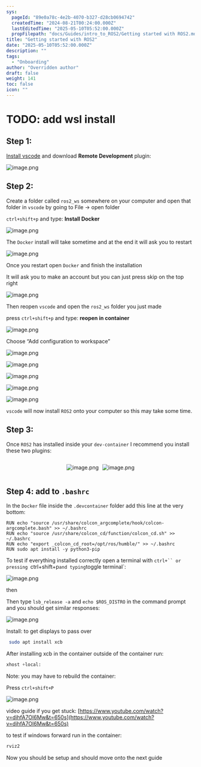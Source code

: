 ```yaml
---
sys:
  pageId: "89e0a78c-4e2b-4070-b327-d28cb0694742"
  createdTime: "2024-08-21T00:24:00.000Z"
  lastEditedTime: "2025-05-10T05:52:00.000Z"
  propFilepath: "docs/Guides/intro_to_ROS2/Getting started with ROS2.md"
title: "Getting started with ROS2"
date: "2025-05-10T05:52:00.000Z"
description: ""
tags:
  - "Onboarding"
author: "Overridden author"
draft: false
weight: 141
toc: false
icon: ""
---
```


# TODO: add wsl install

## Step 1:

[Install vscode](https://code.visualstudio.com/download) and download **Remote Development** plugin:

![image.png](https://prod-files-secure.s3.us-west-2.amazonaws.com/d518164a-d88e-44d1-a4ee-3adb3bd8bce0/efb52993-1881-4a40-b95e-6f020334f022/image.png?X-Amz-Algorithm=AWS4-HMAC-SHA256&X-Amz-Content-Sha256=UNSIGNED-PAYLOAD&X-Amz-Credential=ASIAZI2LB4667MBK5MST%2F20250510%2Fus-west-2%2Fs3%2Faws4_request&X-Amz-Date=20250510T121325Z&X-Amz-Expires=3600&X-Amz-Security-Token=IQoJb3JpZ2luX2VjEPz%2F%2F%2F%2F%2F%2F%2F%2F%2F%2FwEaCXVzLXdlc3QtMiJIMEYCIQCjCWWYlUnYhxZNEf64I%2BWmOMqVlHarzMDd31gQZf4enAIhAKmAuGjwaoANC6s4oYjyl5Bt6%2FDDOvUjI2SpsZtI95ZWKogECKX%2F%2F%2F%2F%2F%2F%2F%2F%2F%2FwEQABoMNjM3NDIzMTgzODA1Igzu1s55PVQCcOfYOScq3AMShAtscBKVIndj8wphhrYqPkZ0J9aUGjNkp8sB7qk03JLFvJRjQ8YeAPNw0I9sut%2BvQH1ob68rTu5njXF65D%2FUuksfTsyBcwyEJ7cDCdJAiCOTndrqyOagzYD4uvRs5zPFfS%2B9h%2F%2BW6pRpQeS%2B0eIdwNL1%2FAKVuccl9kpNjpl5KqdKKshrR5qNfEElThEMJ0jPecozORwoV2j6WlnY%2BccbFaBrN8HDEKmDkb59HutoStC2EOkmWC95X2XUXokzM47PSPCq%2BLlB8H%2BCfqoQcRgW8nPu%2F5IHb9Jmnkp4GlAIJEEM1TNHw98IXUTswMLvPrnYF1JMoEf4jj1SpJedcioxqiHgTJkMMeDTgVnytJrNYRc4OgnbCAMGml3Fe9Aal5Z7ceCnZUQKlUrB7uB9COdv6Pr4IPoxfGFC2bDJDdB6NzLtlp4XqB8Ug8pAMB21Ar5g%2Fimt5xJ%2FMva4v0l95pAhLLzyN9rOKxxAQSTxopd7RBQKU%2F7E79WyPIuWENgj58DyTqn%2BZrzdnttuNH7L8UEH%2Ff%2BRIibc57XvE%2FeQeDaVA95cTc1R7WF5Can0B%2FXC28omCpM%2B8rXuMsCOVtpzJ4A53cou9MJouEQIB0K2crXSXiK2IINSxwphZX%2B18jCMg%2F3ABjqkAZY08droAt41d2Q8oW2VJP4E7irOWDpHbjYyF7f6bGrVDzAel%2BzwuGsrBzYo1Gl1pMWrc1E99WPzDdL7OBpjHh2lvHhX4qIXKH%2BAvPAPUuMSj98hmssEi4hHvEZ5%2BUE8jzOTWQSU2LL2y8DaDCej5mhio9BqNgPrTHz1tC%2BAhCd%2Bwlo8LHi2j450yZkLBLD%2B1t3Q7NjSVMRcAA9MgStzp%2FZ2uJHZ&X-Amz-Signature=f4253386f65ee6b41b68b3d3daa09258cff3d611c54b9da89a963a5cb434a31a&X-Amz-SignedHeaders=host&x-id=GetObject)

## Step 2:

Create a folder called `ros2_ws` somewhere on your computer and open that folder in `vscode` by going to File → open folder 

`ctrl+shift+p` and type: **Install Docker**

![image.png](https://prod-files-secure.s3.us-west-2.amazonaws.com/d518164a-d88e-44d1-a4ee-3adb3bd8bce0/2269dc0e-1cd5-47ff-bceb-c04ad9b2eab0/image.png?X-Amz-Algorithm=AWS4-HMAC-SHA256&X-Amz-Content-Sha256=UNSIGNED-PAYLOAD&X-Amz-Credential=ASIAZI2LB4667MBK5MST%2F20250510%2Fus-west-2%2Fs3%2Faws4_request&X-Amz-Date=20250510T121325Z&X-Amz-Expires=3600&X-Amz-Security-Token=IQoJb3JpZ2luX2VjEPz%2F%2F%2F%2F%2F%2F%2F%2F%2F%2FwEaCXVzLXdlc3QtMiJIMEYCIQCjCWWYlUnYhxZNEf64I%2BWmOMqVlHarzMDd31gQZf4enAIhAKmAuGjwaoANC6s4oYjyl5Bt6%2FDDOvUjI2SpsZtI95ZWKogECKX%2F%2F%2F%2F%2F%2F%2F%2F%2F%2FwEQABoMNjM3NDIzMTgzODA1Igzu1s55PVQCcOfYOScq3AMShAtscBKVIndj8wphhrYqPkZ0J9aUGjNkp8sB7qk03JLFvJRjQ8YeAPNw0I9sut%2BvQH1ob68rTu5njXF65D%2FUuksfTsyBcwyEJ7cDCdJAiCOTndrqyOagzYD4uvRs5zPFfS%2B9h%2F%2BW6pRpQeS%2B0eIdwNL1%2FAKVuccl9kpNjpl5KqdKKshrR5qNfEElThEMJ0jPecozORwoV2j6WlnY%2BccbFaBrN8HDEKmDkb59HutoStC2EOkmWC95X2XUXokzM47PSPCq%2BLlB8H%2BCfqoQcRgW8nPu%2F5IHb9Jmnkp4GlAIJEEM1TNHw98IXUTswMLvPrnYF1JMoEf4jj1SpJedcioxqiHgTJkMMeDTgVnytJrNYRc4OgnbCAMGml3Fe9Aal5Z7ceCnZUQKlUrB7uB9COdv6Pr4IPoxfGFC2bDJDdB6NzLtlp4XqB8Ug8pAMB21Ar5g%2Fimt5xJ%2FMva4v0l95pAhLLzyN9rOKxxAQSTxopd7RBQKU%2F7E79WyPIuWENgj58DyTqn%2BZrzdnttuNH7L8UEH%2Ff%2BRIibc57XvE%2FeQeDaVA95cTc1R7WF5Can0B%2FXC28omCpM%2B8rXuMsCOVtpzJ4A53cou9MJouEQIB0K2crXSXiK2IINSxwphZX%2B18jCMg%2F3ABjqkAZY08droAt41d2Q8oW2VJP4E7irOWDpHbjYyF7f6bGrVDzAel%2BzwuGsrBzYo1Gl1pMWrc1E99WPzDdL7OBpjHh2lvHhX4qIXKH%2BAvPAPUuMSj98hmssEi4hHvEZ5%2BUE8jzOTWQSU2LL2y8DaDCej5mhio9BqNgPrTHz1tC%2BAhCd%2Bwlo8LHi2j450yZkLBLD%2B1t3Q7NjSVMRcAA9MgStzp%2FZ2uJHZ&X-Amz-Signature=a3c6d578e1c08a712e2f6f6d88153ebb9dd149cf6b076f026db8347367c44909&X-Amz-SignedHeaders=host&x-id=GetObject)

The `Docker` install will take sometime and at the end it will ask you to restart

![image.png](https://prod-files-secure.s3.us-west-2.amazonaws.com/d518164a-d88e-44d1-a4ee-3adb3bd8bce0/ed233f78-be33-4b1f-b89c-9c346c0e961e/image.png?X-Amz-Algorithm=AWS4-HMAC-SHA256&X-Amz-Content-Sha256=UNSIGNED-PAYLOAD&X-Amz-Credential=ASIAZI2LB4667MBK5MST%2F20250510%2Fus-west-2%2Fs3%2Faws4_request&X-Amz-Date=20250510T121325Z&X-Amz-Expires=3600&X-Amz-Security-Token=IQoJb3JpZ2luX2VjEPz%2F%2F%2F%2F%2F%2F%2F%2F%2F%2FwEaCXVzLXdlc3QtMiJIMEYCIQCjCWWYlUnYhxZNEf64I%2BWmOMqVlHarzMDd31gQZf4enAIhAKmAuGjwaoANC6s4oYjyl5Bt6%2FDDOvUjI2SpsZtI95ZWKogECKX%2F%2F%2F%2F%2F%2F%2F%2F%2F%2FwEQABoMNjM3NDIzMTgzODA1Igzu1s55PVQCcOfYOScq3AMShAtscBKVIndj8wphhrYqPkZ0J9aUGjNkp8sB7qk03JLFvJRjQ8YeAPNw0I9sut%2BvQH1ob68rTu5njXF65D%2FUuksfTsyBcwyEJ7cDCdJAiCOTndrqyOagzYD4uvRs5zPFfS%2B9h%2F%2BW6pRpQeS%2B0eIdwNL1%2FAKVuccl9kpNjpl5KqdKKshrR5qNfEElThEMJ0jPecozORwoV2j6WlnY%2BccbFaBrN8HDEKmDkb59HutoStC2EOkmWC95X2XUXokzM47PSPCq%2BLlB8H%2BCfqoQcRgW8nPu%2F5IHb9Jmnkp4GlAIJEEM1TNHw98IXUTswMLvPrnYF1JMoEf4jj1SpJedcioxqiHgTJkMMeDTgVnytJrNYRc4OgnbCAMGml3Fe9Aal5Z7ceCnZUQKlUrB7uB9COdv6Pr4IPoxfGFC2bDJDdB6NzLtlp4XqB8Ug8pAMB21Ar5g%2Fimt5xJ%2FMva4v0l95pAhLLzyN9rOKxxAQSTxopd7RBQKU%2F7E79WyPIuWENgj58DyTqn%2BZrzdnttuNH7L8UEH%2Ff%2BRIibc57XvE%2FeQeDaVA95cTc1R7WF5Can0B%2FXC28omCpM%2B8rXuMsCOVtpzJ4A53cou9MJouEQIB0K2crXSXiK2IINSxwphZX%2B18jCMg%2F3ABjqkAZY08droAt41d2Q8oW2VJP4E7irOWDpHbjYyF7f6bGrVDzAel%2BzwuGsrBzYo1Gl1pMWrc1E99WPzDdL7OBpjHh2lvHhX4qIXKH%2BAvPAPUuMSj98hmssEi4hHvEZ5%2BUE8jzOTWQSU2LL2y8DaDCej5mhio9BqNgPrTHz1tC%2BAhCd%2Bwlo8LHi2j450yZkLBLD%2B1t3Q7NjSVMRcAA9MgStzp%2FZ2uJHZ&X-Amz-Signature=1b4df776765f32675954adace947dae3f45e3bc627d5e56c2085e1f9159ecc1b&X-Amz-SignedHeaders=host&x-id=GetObject)

Once you restart open `Docker` and finish the installation

It will ask you to make an account but you can just press skip on the top right

![image.png](https://prod-files-secure.s3.us-west-2.amazonaws.com/d518164a-d88e-44d1-a4ee-3adb3bd8bce0/21010ad9-1659-4fd9-9f59-9932a09b2a3d/image.png?X-Amz-Algorithm=AWS4-HMAC-SHA256&X-Amz-Content-Sha256=UNSIGNED-PAYLOAD&X-Amz-Credential=ASIAZI2LB4667MBK5MST%2F20250510%2Fus-west-2%2Fs3%2Faws4_request&X-Amz-Date=20250510T121325Z&X-Amz-Expires=3600&X-Amz-Security-Token=IQoJb3JpZ2luX2VjEPz%2F%2F%2F%2F%2F%2F%2F%2F%2F%2FwEaCXVzLXdlc3QtMiJIMEYCIQCjCWWYlUnYhxZNEf64I%2BWmOMqVlHarzMDd31gQZf4enAIhAKmAuGjwaoANC6s4oYjyl5Bt6%2FDDOvUjI2SpsZtI95ZWKogECKX%2F%2F%2F%2F%2F%2F%2F%2F%2F%2FwEQABoMNjM3NDIzMTgzODA1Igzu1s55PVQCcOfYOScq3AMShAtscBKVIndj8wphhrYqPkZ0J9aUGjNkp8sB7qk03JLFvJRjQ8YeAPNw0I9sut%2BvQH1ob68rTu5njXF65D%2FUuksfTsyBcwyEJ7cDCdJAiCOTndrqyOagzYD4uvRs5zPFfS%2B9h%2F%2BW6pRpQeS%2B0eIdwNL1%2FAKVuccl9kpNjpl5KqdKKshrR5qNfEElThEMJ0jPecozORwoV2j6WlnY%2BccbFaBrN8HDEKmDkb59HutoStC2EOkmWC95X2XUXokzM47PSPCq%2BLlB8H%2BCfqoQcRgW8nPu%2F5IHb9Jmnkp4GlAIJEEM1TNHw98IXUTswMLvPrnYF1JMoEf4jj1SpJedcioxqiHgTJkMMeDTgVnytJrNYRc4OgnbCAMGml3Fe9Aal5Z7ceCnZUQKlUrB7uB9COdv6Pr4IPoxfGFC2bDJDdB6NzLtlp4XqB8Ug8pAMB21Ar5g%2Fimt5xJ%2FMva4v0l95pAhLLzyN9rOKxxAQSTxopd7RBQKU%2F7E79WyPIuWENgj58DyTqn%2BZrzdnttuNH7L8UEH%2Ff%2BRIibc57XvE%2FeQeDaVA95cTc1R7WF5Can0B%2FXC28omCpM%2B8rXuMsCOVtpzJ4A53cou9MJouEQIB0K2crXSXiK2IINSxwphZX%2B18jCMg%2F3ABjqkAZY08droAt41d2Q8oW2VJP4E7irOWDpHbjYyF7f6bGrVDzAel%2BzwuGsrBzYo1Gl1pMWrc1E99WPzDdL7OBpjHh2lvHhX4qIXKH%2BAvPAPUuMSj98hmssEi4hHvEZ5%2BUE8jzOTWQSU2LL2y8DaDCej5mhio9BqNgPrTHz1tC%2BAhCd%2Bwlo8LHi2j450yZkLBLD%2B1t3Q7NjSVMRcAA9MgStzp%2FZ2uJHZ&X-Amz-Signature=251a70cad855ce4766514b6d2e16b10fc09caed8df2078b00184c9ba1ec1d0e4&X-Amz-SignedHeaders=host&x-id=GetObject)

Then reopen `vscode` and open the `ros2_ws` folder you just made

press `ctrl+shift+p` and type: **reopen in container**

![image.png](https://prod-files-secure.s3.us-west-2.amazonaws.com/d518164a-d88e-44d1-a4ee-3adb3bd8bce0/4e93b8c2-41ad-488c-8095-c74205196118/image.png?X-Amz-Algorithm=AWS4-HMAC-SHA256&X-Amz-Content-Sha256=UNSIGNED-PAYLOAD&X-Amz-Credential=ASIAZI2LB4667MBK5MST%2F20250510%2Fus-west-2%2Fs3%2Faws4_request&X-Amz-Date=20250510T121325Z&X-Amz-Expires=3600&X-Amz-Security-Token=IQoJb3JpZ2luX2VjEPz%2F%2F%2F%2F%2F%2F%2F%2F%2F%2FwEaCXVzLXdlc3QtMiJIMEYCIQCjCWWYlUnYhxZNEf64I%2BWmOMqVlHarzMDd31gQZf4enAIhAKmAuGjwaoANC6s4oYjyl5Bt6%2FDDOvUjI2SpsZtI95ZWKogECKX%2F%2F%2F%2F%2F%2F%2F%2F%2F%2FwEQABoMNjM3NDIzMTgzODA1Igzu1s55PVQCcOfYOScq3AMShAtscBKVIndj8wphhrYqPkZ0J9aUGjNkp8sB7qk03JLFvJRjQ8YeAPNw0I9sut%2BvQH1ob68rTu5njXF65D%2FUuksfTsyBcwyEJ7cDCdJAiCOTndrqyOagzYD4uvRs5zPFfS%2B9h%2F%2BW6pRpQeS%2B0eIdwNL1%2FAKVuccl9kpNjpl5KqdKKshrR5qNfEElThEMJ0jPecozORwoV2j6WlnY%2BccbFaBrN8HDEKmDkb59HutoStC2EOkmWC95X2XUXokzM47PSPCq%2BLlB8H%2BCfqoQcRgW8nPu%2F5IHb9Jmnkp4GlAIJEEM1TNHw98IXUTswMLvPrnYF1JMoEf4jj1SpJedcioxqiHgTJkMMeDTgVnytJrNYRc4OgnbCAMGml3Fe9Aal5Z7ceCnZUQKlUrB7uB9COdv6Pr4IPoxfGFC2bDJDdB6NzLtlp4XqB8Ug8pAMB21Ar5g%2Fimt5xJ%2FMva4v0l95pAhLLzyN9rOKxxAQSTxopd7RBQKU%2F7E79WyPIuWENgj58DyTqn%2BZrzdnttuNH7L8UEH%2Ff%2BRIibc57XvE%2FeQeDaVA95cTc1R7WF5Can0B%2FXC28omCpM%2B8rXuMsCOVtpzJ4A53cou9MJouEQIB0K2crXSXiK2IINSxwphZX%2B18jCMg%2F3ABjqkAZY08droAt41d2Q8oW2VJP4E7irOWDpHbjYyF7f6bGrVDzAel%2BzwuGsrBzYo1Gl1pMWrc1E99WPzDdL7OBpjHh2lvHhX4qIXKH%2BAvPAPUuMSj98hmssEi4hHvEZ5%2BUE8jzOTWQSU2LL2y8DaDCej5mhio9BqNgPrTHz1tC%2BAhCd%2Bwlo8LHi2j450yZkLBLD%2B1t3Q7NjSVMRcAA9MgStzp%2FZ2uJHZ&X-Amz-Signature=6ad5b8ef3d13f6b3b74328db7ac6f50ad006030d5483b691123d8a7271f9c83b&X-Amz-SignedHeaders=host&x-id=GetObject)

Choose “Add configuration to workspace”

![image.png](https://prod-files-secure.s3.us-west-2.amazonaws.com/d518164a-d88e-44d1-a4ee-3adb3bd8bce0/9560b282-5060-4989-ba37-97e7b2c22476/image.png?X-Amz-Algorithm=AWS4-HMAC-SHA256&X-Amz-Content-Sha256=UNSIGNED-PAYLOAD&X-Amz-Credential=ASIAZI2LB4667MBK5MST%2F20250510%2Fus-west-2%2Fs3%2Faws4_request&X-Amz-Date=20250510T121325Z&X-Amz-Expires=3600&X-Amz-Security-Token=IQoJb3JpZ2luX2VjEPz%2F%2F%2F%2F%2F%2F%2F%2F%2F%2FwEaCXVzLXdlc3QtMiJIMEYCIQCjCWWYlUnYhxZNEf64I%2BWmOMqVlHarzMDd31gQZf4enAIhAKmAuGjwaoANC6s4oYjyl5Bt6%2FDDOvUjI2SpsZtI95ZWKogECKX%2F%2F%2F%2F%2F%2F%2F%2F%2F%2FwEQABoMNjM3NDIzMTgzODA1Igzu1s55PVQCcOfYOScq3AMShAtscBKVIndj8wphhrYqPkZ0J9aUGjNkp8sB7qk03JLFvJRjQ8YeAPNw0I9sut%2BvQH1ob68rTu5njXF65D%2FUuksfTsyBcwyEJ7cDCdJAiCOTndrqyOagzYD4uvRs5zPFfS%2B9h%2F%2BW6pRpQeS%2B0eIdwNL1%2FAKVuccl9kpNjpl5KqdKKshrR5qNfEElThEMJ0jPecozORwoV2j6WlnY%2BccbFaBrN8HDEKmDkb59HutoStC2EOkmWC95X2XUXokzM47PSPCq%2BLlB8H%2BCfqoQcRgW8nPu%2F5IHb9Jmnkp4GlAIJEEM1TNHw98IXUTswMLvPrnYF1JMoEf4jj1SpJedcioxqiHgTJkMMeDTgVnytJrNYRc4OgnbCAMGml3Fe9Aal5Z7ceCnZUQKlUrB7uB9COdv6Pr4IPoxfGFC2bDJDdB6NzLtlp4XqB8Ug8pAMB21Ar5g%2Fimt5xJ%2FMva4v0l95pAhLLzyN9rOKxxAQSTxopd7RBQKU%2F7E79WyPIuWENgj58DyTqn%2BZrzdnttuNH7L8UEH%2Ff%2BRIibc57XvE%2FeQeDaVA95cTc1R7WF5Can0B%2FXC28omCpM%2B8rXuMsCOVtpzJ4A53cou9MJouEQIB0K2crXSXiK2IINSxwphZX%2B18jCMg%2F3ABjqkAZY08droAt41d2Q8oW2VJP4E7irOWDpHbjYyF7f6bGrVDzAel%2BzwuGsrBzYo1Gl1pMWrc1E99WPzDdL7OBpjHh2lvHhX4qIXKH%2BAvPAPUuMSj98hmssEi4hHvEZ5%2BUE8jzOTWQSU2LL2y8DaDCej5mhio9BqNgPrTHz1tC%2BAhCd%2Bwlo8LHi2j450yZkLBLD%2B1t3Q7NjSVMRcAA9MgStzp%2FZ2uJHZ&X-Amz-Signature=ccdad40185059b6a9fcce58ad6f13ea7bf352a3d427fbb846270f764bed50e50&X-Amz-SignedHeaders=host&x-id=GetObject)

![image.png](https://prod-files-secure.s3.us-west-2.amazonaws.com/d518164a-d88e-44d1-a4ee-3adb3bd8bce0/2ee63f81-886b-48e8-a553-dc6e5eac99e4/image.png?X-Amz-Algorithm=AWS4-HMAC-SHA256&X-Amz-Content-Sha256=UNSIGNED-PAYLOAD&X-Amz-Credential=ASIAZI2LB4667MBK5MST%2F20250510%2Fus-west-2%2Fs3%2Faws4_request&X-Amz-Date=20250510T121325Z&X-Amz-Expires=3600&X-Amz-Security-Token=IQoJb3JpZ2luX2VjEPz%2F%2F%2F%2F%2F%2F%2F%2F%2F%2FwEaCXVzLXdlc3QtMiJIMEYCIQCjCWWYlUnYhxZNEf64I%2BWmOMqVlHarzMDd31gQZf4enAIhAKmAuGjwaoANC6s4oYjyl5Bt6%2FDDOvUjI2SpsZtI95ZWKogECKX%2F%2F%2F%2F%2F%2F%2F%2F%2F%2FwEQABoMNjM3NDIzMTgzODA1Igzu1s55PVQCcOfYOScq3AMShAtscBKVIndj8wphhrYqPkZ0J9aUGjNkp8sB7qk03JLFvJRjQ8YeAPNw0I9sut%2BvQH1ob68rTu5njXF65D%2FUuksfTsyBcwyEJ7cDCdJAiCOTndrqyOagzYD4uvRs5zPFfS%2B9h%2F%2BW6pRpQeS%2B0eIdwNL1%2FAKVuccl9kpNjpl5KqdKKshrR5qNfEElThEMJ0jPecozORwoV2j6WlnY%2BccbFaBrN8HDEKmDkb59HutoStC2EOkmWC95X2XUXokzM47PSPCq%2BLlB8H%2BCfqoQcRgW8nPu%2F5IHb9Jmnkp4GlAIJEEM1TNHw98IXUTswMLvPrnYF1JMoEf4jj1SpJedcioxqiHgTJkMMeDTgVnytJrNYRc4OgnbCAMGml3Fe9Aal5Z7ceCnZUQKlUrB7uB9COdv6Pr4IPoxfGFC2bDJDdB6NzLtlp4XqB8Ug8pAMB21Ar5g%2Fimt5xJ%2FMva4v0l95pAhLLzyN9rOKxxAQSTxopd7RBQKU%2F7E79WyPIuWENgj58DyTqn%2BZrzdnttuNH7L8UEH%2Ff%2BRIibc57XvE%2FeQeDaVA95cTc1R7WF5Can0B%2FXC28omCpM%2B8rXuMsCOVtpzJ4A53cou9MJouEQIB0K2crXSXiK2IINSxwphZX%2B18jCMg%2F3ABjqkAZY08droAt41d2Q8oW2VJP4E7irOWDpHbjYyF7f6bGrVDzAel%2BzwuGsrBzYo1Gl1pMWrc1E99WPzDdL7OBpjHh2lvHhX4qIXKH%2BAvPAPUuMSj98hmssEi4hHvEZ5%2BUE8jzOTWQSU2LL2y8DaDCej5mhio9BqNgPrTHz1tC%2BAhCd%2Bwlo8LHi2j450yZkLBLD%2B1t3Q7NjSVMRcAA9MgStzp%2FZ2uJHZ&X-Amz-Signature=9904757ae85e36d52bf18d771f0b8759ee628c52c61595b3a2d174512d492cb3&X-Amz-SignedHeaders=host&x-id=GetObject)

![image.png](https://prod-files-secure.s3.us-west-2.amazonaws.com/d518164a-d88e-44d1-a4ee-3adb3bd8bce0/ae1580b2-b048-407e-aed9-b584224a7a04/image.png?X-Amz-Algorithm=AWS4-HMAC-SHA256&X-Amz-Content-Sha256=UNSIGNED-PAYLOAD&X-Amz-Credential=ASIAZI2LB4667MBK5MST%2F20250510%2Fus-west-2%2Fs3%2Faws4_request&X-Amz-Date=20250510T121325Z&X-Amz-Expires=3600&X-Amz-Security-Token=IQoJb3JpZ2luX2VjEPz%2F%2F%2F%2F%2F%2F%2F%2F%2F%2FwEaCXVzLXdlc3QtMiJIMEYCIQCjCWWYlUnYhxZNEf64I%2BWmOMqVlHarzMDd31gQZf4enAIhAKmAuGjwaoANC6s4oYjyl5Bt6%2FDDOvUjI2SpsZtI95ZWKogECKX%2F%2F%2F%2F%2F%2F%2F%2F%2F%2FwEQABoMNjM3NDIzMTgzODA1Igzu1s55PVQCcOfYOScq3AMShAtscBKVIndj8wphhrYqPkZ0J9aUGjNkp8sB7qk03JLFvJRjQ8YeAPNw0I9sut%2BvQH1ob68rTu5njXF65D%2FUuksfTsyBcwyEJ7cDCdJAiCOTndrqyOagzYD4uvRs5zPFfS%2B9h%2F%2BW6pRpQeS%2B0eIdwNL1%2FAKVuccl9kpNjpl5KqdKKshrR5qNfEElThEMJ0jPecozORwoV2j6WlnY%2BccbFaBrN8HDEKmDkb59HutoStC2EOkmWC95X2XUXokzM47PSPCq%2BLlB8H%2BCfqoQcRgW8nPu%2F5IHb9Jmnkp4GlAIJEEM1TNHw98IXUTswMLvPrnYF1JMoEf4jj1SpJedcioxqiHgTJkMMeDTgVnytJrNYRc4OgnbCAMGml3Fe9Aal5Z7ceCnZUQKlUrB7uB9COdv6Pr4IPoxfGFC2bDJDdB6NzLtlp4XqB8Ug8pAMB21Ar5g%2Fimt5xJ%2FMva4v0l95pAhLLzyN9rOKxxAQSTxopd7RBQKU%2F7E79WyPIuWENgj58DyTqn%2BZrzdnttuNH7L8UEH%2Ff%2BRIibc57XvE%2FeQeDaVA95cTc1R7WF5Can0B%2FXC28omCpM%2B8rXuMsCOVtpzJ4A53cou9MJouEQIB0K2crXSXiK2IINSxwphZX%2B18jCMg%2F3ABjqkAZY08droAt41d2Q8oW2VJP4E7irOWDpHbjYyF7f6bGrVDzAel%2BzwuGsrBzYo1Gl1pMWrc1E99WPzDdL7OBpjHh2lvHhX4qIXKH%2BAvPAPUuMSj98hmssEi4hHvEZ5%2BUE8jzOTWQSU2LL2y8DaDCej5mhio9BqNgPrTHz1tC%2BAhCd%2Bwlo8LHi2j450yZkLBLD%2B1t3Q7NjSVMRcAA9MgStzp%2FZ2uJHZ&X-Amz-Signature=58078ac57a903a64689615f332de2690065fb7cb735bf0c9edb07ef4ce6e79d2&X-Amz-SignedHeaders=host&x-id=GetObject)

![image.png](https://prod-files-secure.s3.us-west-2.amazonaws.com/d518164a-d88e-44d1-a4ee-3adb3bd8bce0/53255b28-f75e-430f-b9e3-c0ac8577e42b/image.png?X-Amz-Algorithm=AWS4-HMAC-SHA256&X-Amz-Content-Sha256=UNSIGNED-PAYLOAD&X-Amz-Credential=ASIAZI2LB4667MBK5MST%2F20250510%2Fus-west-2%2Fs3%2Faws4_request&X-Amz-Date=20250510T121325Z&X-Amz-Expires=3600&X-Amz-Security-Token=IQoJb3JpZ2luX2VjEPz%2F%2F%2F%2F%2F%2F%2F%2F%2F%2FwEaCXVzLXdlc3QtMiJIMEYCIQCjCWWYlUnYhxZNEf64I%2BWmOMqVlHarzMDd31gQZf4enAIhAKmAuGjwaoANC6s4oYjyl5Bt6%2FDDOvUjI2SpsZtI95ZWKogECKX%2F%2F%2F%2F%2F%2F%2F%2F%2F%2FwEQABoMNjM3NDIzMTgzODA1Igzu1s55PVQCcOfYOScq3AMShAtscBKVIndj8wphhrYqPkZ0J9aUGjNkp8sB7qk03JLFvJRjQ8YeAPNw0I9sut%2BvQH1ob68rTu5njXF65D%2FUuksfTsyBcwyEJ7cDCdJAiCOTndrqyOagzYD4uvRs5zPFfS%2B9h%2F%2BW6pRpQeS%2B0eIdwNL1%2FAKVuccl9kpNjpl5KqdKKshrR5qNfEElThEMJ0jPecozORwoV2j6WlnY%2BccbFaBrN8HDEKmDkb59HutoStC2EOkmWC95X2XUXokzM47PSPCq%2BLlB8H%2BCfqoQcRgW8nPu%2F5IHb9Jmnkp4GlAIJEEM1TNHw98IXUTswMLvPrnYF1JMoEf4jj1SpJedcioxqiHgTJkMMeDTgVnytJrNYRc4OgnbCAMGml3Fe9Aal5Z7ceCnZUQKlUrB7uB9COdv6Pr4IPoxfGFC2bDJDdB6NzLtlp4XqB8Ug8pAMB21Ar5g%2Fimt5xJ%2FMva4v0l95pAhLLzyN9rOKxxAQSTxopd7RBQKU%2F7E79WyPIuWENgj58DyTqn%2BZrzdnttuNH7L8UEH%2Ff%2BRIibc57XvE%2FeQeDaVA95cTc1R7WF5Can0B%2FXC28omCpM%2B8rXuMsCOVtpzJ4A53cou9MJouEQIB0K2crXSXiK2IINSxwphZX%2B18jCMg%2F3ABjqkAZY08droAt41d2Q8oW2VJP4E7irOWDpHbjYyF7f6bGrVDzAel%2BzwuGsrBzYo1Gl1pMWrc1E99WPzDdL7OBpjHh2lvHhX4qIXKH%2BAvPAPUuMSj98hmssEi4hHvEZ5%2BUE8jzOTWQSU2LL2y8DaDCej5mhio9BqNgPrTHz1tC%2BAhCd%2Bwlo8LHi2j450yZkLBLD%2B1t3Q7NjSVMRcAA9MgStzp%2FZ2uJHZ&X-Amz-Signature=1fbd911d33f7229cf90bfc8a8ed9fd36e2118e46f4e0792c6331d3a64681d0bb&X-Amz-SignedHeaders=host&x-id=GetObject)

![image.png](https://prod-files-secure.s3.us-west-2.amazonaws.com/d518164a-d88e-44d1-a4ee-3adb3bd8bce0/7c562767-5af9-4ffb-97d1-327bcdf4ee00/image.png?X-Amz-Algorithm=AWS4-HMAC-SHA256&X-Amz-Content-Sha256=UNSIGNED-PAYLOAD&X-Amz-Credential=ASIAZI2LB4667MBK5MST%2F20250510%2Fus-west-2%2Fs3%2Faws4_request&X-Amz-Date=20250510T121325Z&X-Amz-Expires=3600&X-Amz-Security-Token=IQoJb3JpZ2luX2VjEPz%2F%2F%2F%2F%2F%2F%2F%2F%2F%2FwEaCXVzLXdlc3QtMiJIMEYCIQCjCWWYlUnYhxZNEf64I%2BWmOMqVlHarzMDd31gQZf4enAIhAKmAuGjwaoANC6s4oYjyl5Bt6%2FDDOvUjI2SpsZtI95ZWKogECKX%2F%2F%2F%2F%2F%2F%2F%2F%2F%2FwEQABoMNjM3NDIzMTgzODA1Igzu1s55PVQCcOfYOScq3AMShAtscBKVIndj8wphhrYqPkZ0J9aUGjNkp8sB7qk03JLFvJRjQ8YeAPNw0I9sut%2BvQH1ob68rTu5njXF65D%2FUuksfTsyBcwyEJ7cDCdJAiCOTndrqyOagzYD4uvRs5zPFfS%2B9h%2F%2BW6pRpQeS%2B0eIdwNL1%2FAKVuccl9kpNjpl5KqdKKshrR5qNfEElThEMJ0jPecozORwoV2j6WlnY%2BccbFaBrN8HDEKmDkb59HutoStC2EOkmWC95X2XUXokzM47PSPCq%2BLlB8H%2BCfqoQcRgW8nPu%2F5IHb9Jmnkp4GlAIJEEM1TNHw98IXUTswMLvPrnYF1JMoEf4jj1SpJedcioxqiHgTJkMMeDTgVnytJrNYRc4OgnbCAMGml3Fe9Aal5Z7ceCnZUQKlUrB7uB9COdv6Pr4IPoxfGFC2bDJDdB6NzLtlp4XqB8Ug8pAMB21Ar5g%2Fimt5xJ%2FMva4v0l95pAhLLzyN9rOKxxAQSTxopd7RBQKU%2F7E79WyPIuWENgj58DyTqn%2BZrzdnttuNH7L8UEH%2Ff%2BRIibc57XvE%2FeQeDaVA95cTc1R7WF5Can0B%2FXC28omCpM%2B8rXuMsCOVtpzJ4A53cou9MJouEQIB0K2crXSXiK2IINSxwphZX%2B18jCMg%2F3ABjqkAZY08droAt41d2Q8oW2VJP4E7irOWDpHbjYyF7f6bGrVDzAel%2BzwuGsrBzYo1Gl1pMWrc1E99WPzDdL7OBpjHh2lvHhX4qIXKH%2BAvPAPUuMSj98hmssEi4hHvEZ5%2BUE8jzOTWQSU2LL2y8DaDCej5mhio9BqNgPrTHz1tC%2BAhCd%2Bwlo8LHi2j450yZkLBLD%2B1t3Q7NjSVMRcAA9MgStzp%2FZ2uJHZ&X-Amz-Signature=c6c40c2676c7ca0ce6c105e24d92cdd78325f3bef713028c1b962b373d26fa29&X-Amz-SignedHeaders=host&x-id=GetObject)

`vscode` will now install `ROS2` onto your computer so this may take some time.

## Step 3:

Once `ROS2` has installed inside your `dev-container` I recommend you install these two plugins:

<div style="display: flex;flex-direction: row; column-gap:10px; max-width: 630px;justify-content: center;">
<div>

![image.png](https://prod-files-secure.s3.us-west-2.amazonaws.com/d518164a-d88e-44d1-a4ee-3adb3bd8bce0/3fc3d550-5a54-4ba1-ba6b-faa01cdb7369/image.png?X-Amz-Algorithm=AWS4-HMAC-SHA256&X-Amz-Content-Sha256=UNSIGNED-PAYLOAD&X-Amz-Credential=ASIAZI2LB466UFKTM56N%2F20250510%2Fus-west-2%2Fs3%2Faws4_request&X-Amz-Date=20250510T121328Z&X-Amz-Expires=3600&X-Amz-Security-Token=IQoJb3JpZ2luX2VjEPj%2F%2F%2F%2F%2F%2F%2F%2F%2F%2FwEaCXVzLXdlc3QtMiJGMEQCIGthroJee%2FUZq2EId%2FspR7tAzYKbLFNfII4EGF6Au8urAiBrl4umAdOT%2FToJVc%2BsoQh74pkFGMWG%2FBxcUZhNQ0O%2B1yqIBAih%2F%2F%2F%2F%2F%2F%2F%2F%2F%2F8BEAAaDDYzNzQyMzE4MzgwNSIMBDXR2epbzKD7F%2FiuKtwDwxOxyxJ2ltWARkbLdj%2FmJDV1QyLvVMAqwu4cvmwjMALLTZHDn7M6Jfdj5yZbqKXPHUQN7%2BeNrSn2a7hm8YDpLyiE8UwtvRWv0sMpiywuYeZDGETlW5mRXJY%2FQCSEK0Cr3ykhc4IHLdRL1OanEJZm8ipL3bft4ZGXCP2%2B6t5ZybBn1kZ%2BAJYr5aJjxQQoVSGyiH4uSel9Rkxf4VmK4ockyhTCm7zbyptzF8rxUkwqKeZPbuJjZ%2BjWGKRr%2FPQHF%2BvJCvmi5Q9EH7RTDTT99uvdjMqM6rKujhIA8OkFCgpkacuVxyvyk4u%2BoyykLIdQAyGJasw3OnxzGMImog84pdAQOFAmVCWVpL5Z34Gg%2BDKtBcvc7AI7DpoggWeYUzMduEz7256Q05rCMzuUdn6OoVSRIyu1NlB8f%2BCVN0lByKR7Nyk9lxhc72zYPcW3QTS%2BK3SFH2gzi3yd9kWFClPg%2F7Ac1nh6ybLy0x2d3QXfk7p37tErIlYbh%2BfX65EIAB2WuGlt8tS3jWe8Hxn12vSDV5lyzYATdDGIeYOJdZnABJPZTDRLggiaiGIYz12CsPBgWXE0qRRup64CNmPuT9EcXEZS24Lfp0P9fIeFHr1QdVkYqsb53T9sT9cgC0iWE00wwo%2F8wAY6pgGNA47jMYt0UsKBu4rnncHoB5ncX%2B9lWiba9cc%2BROvIDsI4WXBAiNw%2BdA3igWJShf8OfV1cOEmTUcJGztwgOMFpkrNL1cQVg4aZvE1UUZsPX2%2FmASdPwA3DEo7tLcz5I8IXAt89WUl3l6isdZ4%2B16I6IIfdV7XIcuqA3mILzqKcjl0WlL1wqZNAhgy%2FFMZRiEinteO5GGMZf6sT9BMBJF5bywdhc6Eg&X-Amz-Signature=c19f0d06f565c1c33fba363136da3cecbe386e4bb480b49397516c58f6eb2031&X-Amz-SignedHeaders=host&x-id=GetObject)

</div>
<div>

![image.png](https://prod-files-secure.s3.us-west-2.amazonaws.com/d518164a-d88e-44d1-a4ee-3adb3bd8bce0/d994cc66-13c2-4093-a5a3-f84cf4601a82/image.png?X-Amz-Algorithm=AWS4-HMAC-SHA256&X-Amz-Content-Sha256=UNSIGNED-PAYLOAD&X-Amz-Credential=ASIAZI2LB466VGXKORFO%2F20250510%2Fus-west-2%2Fs3%2Faws4_request&X-Amz-Date=20250510T121328Z&X-Amz-Expires=3600&X-Amz-Security-Token=IQoJb3JpZ2luX2VjEPj%2F%2F%2F%2F%2F%2F%2F%2F%2F%2FwEaCXVzLXdlc3QtMiJHMEUCIQC3K31QLfOo3QQ%2BtGvSasIWG5BsRVrb%2Fwi9aZ8zfhpFuQIgAznhs7TVzsaQBtI2eXS5XwwqTXWPvTWgaqfuPYR%2BxiYqiAQIof%2F%2F%2F%2F%2F%2F%2F%2F%2F%2FARAAGgw2Mzc0MjMxODM4MDUiDBqifQcE7BOfQpAm6SrcA9uIizqxolY1w4oqVhTTImWwuK84oPpzdUfF4UmCn0Xbq35bvsvc6CzQtqd8i3RwTkpek3y9Ufc94L9%2B0wjK74ECn4ZunhO%2FbKHn9HUwHGwQ%2Bt3lrHFnXss6hw8MXNwAxX9qXJUAgK788DjCIGmfBQ4st83qJhSJ6B5XEh1SHz2ZARcq%2Fivm4mAG9Zl1A8cIUph598%2BwukRh34ewYFmfBNRvbp6HSBsB8q%2B2JAU%2FIdl%2B33wxkBJVCsMIWzWSsyQl%2FUKsQOzs228BTN01WYvC6Q9he76mG1zYrIt4i%2BxVl7xWjZNzTFkH5Fwm%2BjZ2jjqG5%2F9y%2FvsOfQNU3Kjol9qjPLeTd3frype0%2FYeTlWlaQeyMf8%2BzSY%2Fo8%2FtznOIKEb449GKO4Q0bAfEBsKMs9aGuDA4tOjHJziuPZ%2FpJpqykALmBdpCanQ2akO%2F7oOvukBHPs1KLSZ6AhwWssE35Z1fD6jt2gqfU9wYvwBcxJDtbfLBKm7pdivITg2qRJgDCXvXMtRUfkLYgs6rg%2FdUYpDLrqf5a%2Fx%2BrasAkvtJYyCxEBLgQNrIpka00B6HUrJU0cyF6Jdd5f4tFRyQYuhgDLyC7G%2BYd640lRJo95R0jLBofqaqJvqIVvUq%2B9FDenw2fMNyP%2FMAGOqUBUSPRt1svBVGhSNZhYV%2BsxGhkwWirYOh5wBELPFFghIai9L4CHaNQ3CZnQrpDJ%2B2q3icStS4npCHg8300vaPVx2aP4Klarnfa%2BFAcOij1XATKVbPptRlL%2BJVYu2lr0%2FxLB0OmgR%2BoHlF70IeCGpdVU6KgVWIFy%2BtbT2LYhIncZpHMeLAp5p3o2r5rg87OeB%2FMGpJ0nIRzG2Dlw%2FKNtgy%2FfWCzJX58&X-Amz-Signature=4244224844f92e24cbb3798fc7a6c241fbe37fe42cb36590bfad6c3248fbe784&X-Amz-SignedHeaders=host&x-id=GetObject)

</div>
</div>

## Step 4: add to `.bashrc`

In the `Docker` file inside the `.devcontainer` folder add this line at the very bottom: 

```docker
RUN echo "source /usr/share/colcon_argcomplete/hook/colcon-argcomplete.bash" >> ~/.bashrc
RUN echo "source /usr/share/colcon_cd/function/colcon_cd.sh" >> ~/.bashrc
RUN echo "export _colcon_cd_root=/opt/ros/humble/" >> ~/.bashrc
RUN sudo apt install -y python3-pip 
```

To test if everything installed correctly open a terminal with `ctrl+`` or pressing `ctrl+shift+p` and typing `toggle terminal`:

![image.png](https://prod-files-secure.s3.us-west-2.amazonaws.com/d518164a-d88e-44d1-a4ee-3adb3bd8bce0/6a4943d8-b04e-4c02-9a58-775f3384d1a5/image.png?X-Amz-Algorithm=AWS4-HMAC-SHA256&X-Amz-Content-Sha256=UNSIGNED-PAYLOAD&X-Amz-Credential=ASIAZI2LB4667MBK5MST%2F20250510%2Fus-west-2%2Fs3%2Faws4_request&X-Amz-Date=20250510T121325Z&X-Amz-Expires=3600&X-Amz-Security-Token=IQoJb3JpZ2luX2VjEPz%2F%2F%2F%2F%2F%2F%2F%2F%2F%2FwEaCXVzLXdlc3QtMiJIMEYCIQCjCWWYlUnYhxZNEf64I%2BWmOMqVlHarzMDd31gQZf4enAIhAKmAuGjwaoANC6s4oYjyl5Bt6%2FDDOvUjI2SpsZtI95ZWKogECKX%2F%2F%2F%2F%2F%2F%2F%2F%2F%2FwEQABoMNjM3NDIzMTgzODA1Igzu1s55PVQCcOfYOScq3AMShAtscBKVIndj8wphhrYqPkZ0J9aUGjNkp8sB7qk03JLFvJRjQ8YeAPNw0I9sut%2BvQH1ob68rTu5njXF65D%2FUuksfTsyBcwyEJ7cDCdJAiCOTndrqyOagzYD4uvRs5zPFfS%2B9h%2F%2BW6pRpQeS%2B0eIdwNL1%2FAKVuccl9kpNjpl5KqdKKshrR5qNfEElThEMJ0jPecozORwoV2j6WlnY%2BccbFaBrN8HDEKmDkb59HutoStC2EOkmWC95X2XUXokzM47PSPCq%2BLlB8H%2BCfqoQcRgW8nPu%2F5IHb9Jmnkp4GlAIJEEM1TNHw98IXUTswMLvPrnYF1JMoEf4jj1SpJedcioxqiHgTJkMMeDTgVnytJrNYRc4OgnbCAMGml3Fe9Aal5Z7ceCnZUQKlUrB7uB9COdv6Pr4IPoxfGFC2bDJDdB6NzLtlp4XqB8Ug8pAMB21Ar5g%2Fimt5xJ%2FMva4v0l95pAhLLzyN9rOKxxAQSTxopd7RBQKU%2F7E79WyPIuWENgj58DyTqn%2BZrzdnttuNH7L8UEH%2Ff%2BRIibc57XvE%2FeQeDaVA95cTc1R7WF5Can0B%2FXC28omCpM%2B8rXuMsCOVtpzJ4A53cou9MJouEQIB0K2crXSXiK2IINSxwphZX%2B18jCMg%2F3ABjqkAZY08droAt41d2Q8oW2VJP4E7irOWDpHbjYyF7f6bGrVDzAel%2BzwuGsrBzYo1Gl1pMWrc1E99WPzDdL7OBpjHh2lvHhX4qIXKH%2BAvPAPUuMSj98hmssEi4hHvEZ5%2BUE8jzOTWQSU2LL2y8DaDCej5mhio9BqNgPrTHz1tC%2BAhCd%2Bwlo8LHi2j450yZkLBLD%2B1t3Q7NjSVMRcAA9MgStzp%2FZ2uJHZ&X-Amz-Signature=b22ef208ef7354ba3f84b18c4e23c99913f131a0d1058633175024d90e5c0213&X-Amz-SignedHeaders=host&x-id=GetObject)

then 

Then type `lsb_release -a` and `echo $ROS_DISTRO` in the command prompt and you should get similar responses:

![image.png](https://prod-files-secure.s3.us-west-2.amazonaws.com/d518164a-d88e-44d1-a4ee-3adb3bd8bce0/3e635dec-a805-4e85-8b9e-d000e5b71a4e/image.png?X-Amz-Algorithm=AWS4-HMAC-SHA256&X-Amz-Content-Sha256=UNSIGNED-PAYLOAD&X-Amz-Credential=ASIAZI2LB4667MBK5MST%2F20250510%2Fus-west-2%2Fs3%2Faws4_request&X-Amz-Date=20250510T121325Z&X-Amz-Expires=3600&X-Amz-Security-Token=IQoJb3JpZ2luX2VjEPz%2F%2F%2F%2F%2F%2F%2F%2F%2F%2FwEaCXVzLXdlc3QtMiJIMEYCIQCjCWWYlUnYhxZNEf64I%2BWmOMqVlHarzMDd31gQZf4enAIhAKmAuGjwaoANC6s4oYjyl5Bt6%2FDDOvUjI2SpsZtI95ZWKogECKX%2F%2F%2F%2F%2F%2F%2F%2F%2F%2FwEQABoMNjM3NDIzMTgzODA1Igzu1s55PVQCcOfYOScq3AMShAtscBKVIndj8wphhrYqPkZ0J9aUGjNkp8sB7qk03JLFvJRjQ8YeAPNw0I9sut%2BvQH1ob68rTu5njXF65D%2FUuksfTsyBcwyEJ7cDCdJAiCOTndrqyOagzYD4uvRs5zPFfS%2B9h%2F%2BW6pRpQeS%2B0eIdwNL1%2FAKVuccl9kpNjpl5KqdKKshrR5qNfEElThEMJ0jPecozORwoV2j6WlnY%2BccbFaBrN8HDEKmDkb59HutoStC2EOkmWC95X2XUXokzM47PSPCq%2BLlB8H%2BCfqoQcRgW8nPu%2F5IHb9Jmnkp4GlAIJEEM1TNHw98IXUTswMLvPrnYF1JMoEf4jj1SpJedcioxqiHgTJkMMeDTgVnytJrNYRc4OgnbCAMGml3Fe9Aal5Z7ceCnZUQKlUrB7uB9COdv6Pr4IPoxfGFC2bDJDdB6NzLtlp4XqB8Ug8pAMB21Ar5g%2Fimt5xJ%2FMva4v0l95pAhLLzyN9rOKxxAQSTxopd7RBQKU%2F7E79WyPIuWENgj58DyTqn%2BZrzdnttuNH7L8UEH%2Ff%2BRIibc57XvE%2FeQeDaVA95cTc1R7WF5Can0B%2FXC28omCpM%2B8rXuMsCOVtpzJ4A53cou9MJouEQIB0K2crXSXiK2IINSxwphZX%2B18jCMg%2F3ABjqkAZY08droAt41d2Q8oW2VJP4E7irOWDpHbjYyF7f6bGrVDzAel%2BzwuGsrBzYo1Gl1pMWrc1E99WPzDdL7OBpjHh2lvHhX4qIXKH%2BAvPAPUuMSj98hmssEi4hHvEZ5%2BUE8jzOTWQSU2LL2y8DaDCej5mhio9BqNgPrTHz1tC%2BAhCd%2Bwlo8LHi2j450yZkLBLD%2B1t3Q7NjSVMRcAA9MgStzp%2FZ2uJHZ&X-Amz-Signature=9d68558ad2b5bb5a1a78ab97174387c66a769448182536f4182a4f9bf91f959e&X-Amz-SignedHeaders=host&x-id=GetObject)

Install:  to get displays to pass over

```bash
 sudo apt install xcb
```

After installing xcb in the container outside of the container run:

```python
xhost +local:
```

Note: you may have to rebuild the container:

Press `ctrl+shift+P`

![image.png](https://prod-files-secure.s3.us-west-2.amazonaws.com/d518164a-d88e-44d1-a4ee-3adb3bd8bce0/6c2be660-2618-4c38-9c26-53554f7a0b7b/image.png?X-Amz-Algorithm=AWS4-HMAC-SHA256&X-Amz-Content-Sha256=UNSIGNED-PAYLOAD&X-Amz-Credential=ASIAZI2LB4667MBK5MST%2F20250510%2Fus-west-2%2Fs3%2Faws4_request&X-Amz-Date=20250510T121325Z&X-Amz-Expires=3600&X-Amz-Security-Token=IQoJb3JpZ2luX2VjEPz%2F%2F%2F%2F%2F%2F%2F%2F%2F%2FwEaCXVzLXdlc3QtMiJIMEYCIQCjCWWYlUnYhxZNEf64I%2BWmOMqVlHarzMDd31gQZf4enAIhAKmAuGjwaoANC6s4oYjyl5Bt6%2FDDOvUjI2SpsZtI95ZWKogECKX%2F%2F%2F%2F%2F%2F%2F%2F%2F%2FwEQABoMNjM3NDIzMTgzODA1Igzu1s55PVQCcOfYOScq3AMShAtscBKVIndj8wphhrYqPkZ0J9aUGjNkp8sB7qk03JLFvJRjQ8YeAPNw0I9sut%2BvQH1ob68rTu5njXF65D%2FUuksfTsyBcwyEJ7cDCdJAiCOTndrqyOagzYD4uvRs5zPFfS%2B9h%2F%2BW6pRpQeS%2B0eIdwNL1%2FAKVuccl9kpNjpl5KqdKKshrR5qNfEElThEMJ0jPecozORwoV2j6WlnY%2BccbFaBrN8HDEKmDkb59HutoStC2EOkmWC95X2XUXokzM47PSPCq%2BLlB8H%2BCfqoQcRgW8nPu%2F5IHb9Jmnkp4GlAIJEEM1TNHw98IXUTswMLvPrnYF1JMoEf4jj1SpJedcioxqiHgTJkMMeDTgVnytJrNYRc4OgnbCAMGml3Fe9Aal5Z7ceCnZUQKlUrB7uB9COdv6Pr4IPoxfGFC2bDJDdB6NzLtlp4XqB8Ug8pAMB21Ar5g%2Fimt5xJ%2FMva4v0l95pAhLLzyN9rOKxxAQSTxopd7RBQKU%2F7E79WyPIuWENgj58DyTqn%2BZrzdnttuNH7L8UEH%2Ff%2BRIibc57XvE%2FeQeDaVA95cTc1R7WF5Can0B%2FXC28omCpM%2B8rXuMsCOVtpzJ4A53cou9MJouEQIB0K2crXSXiK2IINSxwphZX%2B18jCMg%2F3ABjqkAZY08droAt41d2Q8oW2VJP4E7irOWDpHbjYyF7f6bGrVDzAel%2BzwuGsrBzYo1Gl1pMWrc1E99WPzDdL7OBpjHh2lvHhX4qIXKH%2BAvPAPUuMSj98hmssEi4hHvEZ5%2BUE8jzOTWQSU2LL2y8DaDCej5mhio9BqNgPrTHz1tC%2BAhCd%2Bwlo8LHi2j450yZkLBLD%2B1t3Q7NjSVMRcAA9MgStzp%2FZ2uJHZ&X-Amz-Signature=1d671adef1ce76a5af904dd2151c470325a3498cfcde9472aaaf35473b1fc2d4&X-Amz-SignedHeaders=host&x-id=GetObject)

video guide if you get stuck: [https://www.youtube.com/watch?v=dihfA7Ol6Mw&t=650s](https://www.youtube.com/watch?v=dihfA7Ol6Mw&t=650s)

to test if windows forward run in the container:

```bash
rviz2
```

Now you should be setup and should move onto the next guide 
